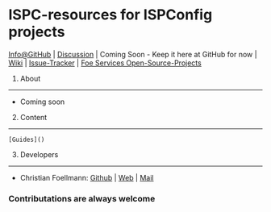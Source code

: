 # ISPC-resources for ISPConfig projects

[Info@GitHub](https://github.com/foe-services/ispc-resources) | 
[Discussion](#) | Coming Soon - Keep it here at GitHub for now | 
[Wiki](https://github.com/foe-services/ispc-resources/wiki) | 
[Issue-Tracker](https://github.com/foe-services/ispc-resources/issues) | 
[Foe Services Open-Source-Projects](http://labs.foe-services.de/)

1. About
--------
- Coming soon

2. Content
------------------
    [Guides]()

3. Developers
-------------
-   Christian Foellmann: [Github](https://github.com/cfoellmann) | [Web](http://www.foe-services.de) | [Mail](mailto:foellmann@foe-services.de)

### Contributations are always welcome